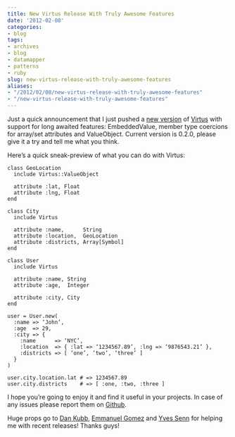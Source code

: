 ```yaml
---
title: New Virtus Release With Truly Awesome Features
date: '2012-02-08'
categories:
- blog
tags:
- archives
- blog
- datamapper
- patterns
- ruby
slug: new-virtus-release-with-truly-awesome-features
aliases:
- "/2012/02/08/new-virtus-release-with-truly-awesome-features"
- "/new-virtus-release-with-truly-awesome-features"
---
```


Just a quick announcement that I just pushed a [new version](https://rubygems.org/gems/virtus/versions/0.2.0) of [Virtus](https://github.com/solnic/virtus) with support for long awaited features: EmbeddedValue, member type coercions for array/set attributes and ValueObject. Current version is 0.2.0, please give it a try and tell me what you think.

Here’s a quick sneak-preview of what you can do with Virtus:

```generic
class GeoLocation
  include Virtus::ValueObject

  attribute :lat, Float
  attribute :lng, Float
end

class City
  include Virtus

  attribute :name,      String
  attribute :location,  GeoLocation
  attribute :districts, Array[Symbol]
end

class User
  include Virtus

  attribute :name, String
  attribute :age,  Integer

  attribute :city, City
end

user = User.new(
  :name => ‘John’,
  :age  => 29,
  :city => {
    :name      => ‘NYC’,
    :location  => { :lat => ‘1234567.89’, :lng => ‘9876543.21’ },
    :districts => [ ‘one’, ‘two’, ‘three’ ]
  }
)

user.city.location.lat # => 1234567.89
user.city.districts    # => [ :one, :two, :three ]

```

I hope you’re going to enjoy it and find it useful in your projects. In case of any issues please report them on [Github](https://github.com/solnic/virtus/issues).

Huge props go to [Dan Kubb](https://github.com/dkubb), [Emmanuel Gomez](https://github.com/emmanuel) and [Yves Senn](https://github.com/senny) for helping me with recent releases! Thanks guys!
